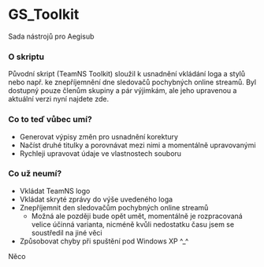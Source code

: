 # GS_Toolkit
Sada nástrojů pro Aegisub
### O skriptu
Původní skript (TeamNS Toolkit) sloužil k usnadnění vkládání loga a stylů nebo např. ke znepříjemnění dne sledovačů pochybných online streamů. Byl dostupný pouze členům skupiny a pár výjimkám, ale jeho upravenou a aktuální verzi nyní najdete zde.
### Co to teď vůbec umí?
- Generovat výpisy změn pro usnadnění korektury
- Načíst druhé titulky a porovnávat mezi nimi a momentálně upravovanými
- Rychleji upravovat údaje ve vlastnostech souboru 

### Co už neumí?
- Vkládat TeamNS logo
- Vkládat skryté zprávy do výše uvedeného loga
- Znepříjemnit den sledovačům pochybných online streamů
  - Možná ale později bude opět umět, momentálně je rozpracovaná velice účinná varianta, nicméně kvůli nedostatku času jsem se soustředil na jiné věci
- Způsobovat chyby při spuštění pod Windows XP ^_^

Něco
